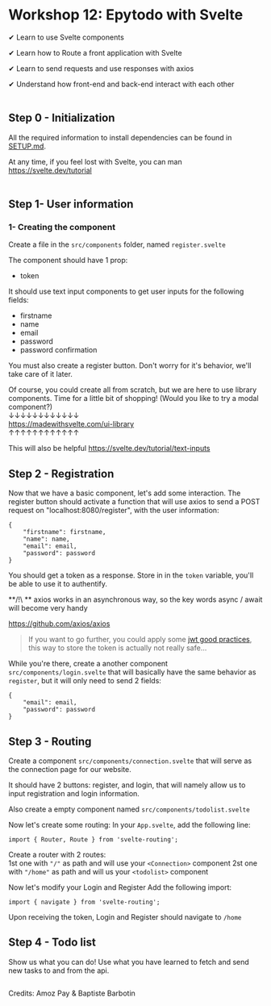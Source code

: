 # Workshop 12: Epytodo with Svelte

✔ Learn to use Svelte components

✔ Learn how to Route a front application with Svelte

✔ Learn to send requests and use responses with axios

✔ Understand how front-end and back-end interact with each other
<br/><br/>
## Step 0 - Initialization
All the required information to install dependencies can be found in [SETUP.md](./SETUP.md).


At any time, if you feel lost with Svelte, you can man https://svelte.dev/tutorial
<br/><br/>


## Step 1- User information

### 1- Creating the component

Create a file in the `src/components` folder, named `register.svelte`

The component should have 1 prop:

- token


It should use text input components to get user inputs for the following fields:
- firstname
- name
- email
- password
- password confirmation

You must also create a register button. Don't worry for it's behavior, we'll take care of it later.



Of course, you could create all from scratch, but we are here to use library components. Time for a little bit of shopping! (Would you like to try a modal component?)<br>
&darr;&darr;&darr;&darr;&darr;&darr;&darr;&darr;&darr;&darr;&darr;&darr;
<br>
https://madewithsvelte.com/ui-library
<br/>
&uarr;&uarr;&uarr;&uarr;&uarr;&uarr;&uarr;&uarr;&uarr;&uarr;&uarr;&uarr;


This will also be helpful
https://svelte.dev/tutorial/text-inputs


## Step 2 - Registration

Now that we have a basic component, let's add some interaction.
The register button should activate a function that will use axios to send a POST request on "localhost:8080/register", with the user information:<br/>

```
{
    "firstname": firstname,
    "name": name,
    "email": email,
    "password": password
}
```

You should get a token as a response. Store in in the `token` variable, you'll be able to use it to authentify.

**/!\ ** axios works in an asynchronous way, so the key words async / await will become very handy

https://github.com/axios/axios



> If you want to go further, you could apply some [jwt good practices](https://blog.logrocket.com/jwt-authentication-best-practices/), this way to store the token is actually not really safe...

While you're there, create a another component `src/components/login.svelte` that will basically have the same behavior as `register`, but it will only need to send 2 fields:
```
{
    "email": email,
    "password": password
}
```

## Step 3 - Routing

Create a component `src/components/connection.svelte` that will serve as the connection page for our website.

It should have 2 buttons: register, and login, that will namely allow us to input registration and login information.<br/>

Also create a empty component named `src/components/todolist.svelte`

Now let's create some routing:
In your `App.svelte`, add the following line:<br/>
```
import { Router, Route } from 'svelte-routing';
```
Create a router with 2 routes:<br/>
1st one  with `"/"` as path and will use your `<Connection>` component
2st one  with `"/home"` as path and will us your `<todolist>` component


Now let's modify your Login and Register
Add the following import:
```
import { navigate } from 'svelte-routing';
```
Upon receiving the token, Login and Register should navigate to `/home`

## Step 4 - Todo list

Show us what you can do! Use what you have learned to fetch and send new tasks to and from the api.

```

```

Credits: Amoz Pay & Baptiste Barbotin

